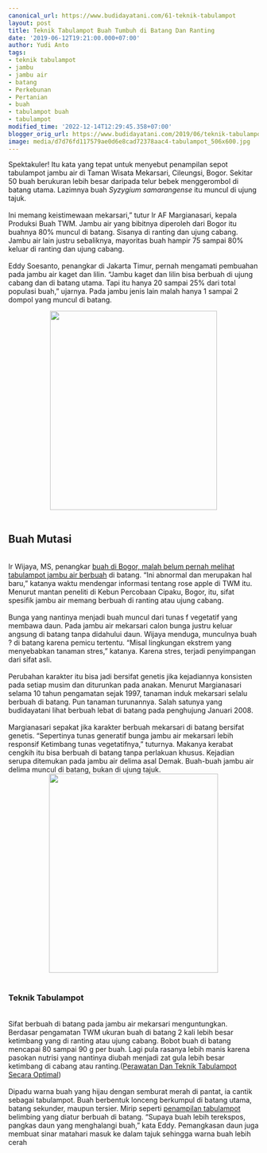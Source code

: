 ```yaml
---
canonical_url: https://www.budidayatani.com/61-teknik-tabulampot
layout: post
title: Teknik Tabulampot Buah Tumbuh di Batang Dan Ranting
date: '2019-06-12T19:21:00.000+07:00'
author: Yudi Anto
tags:
- teknik tabulampot
- jambu
- jambu air
- batang
- Perkebunan
- Pertanian
- buah
- tabulampot buah
- tabulampot
modified_time: '2022-12-14T12:29:45.358+07:00'
blogger_orig_url: https://www.budidayatani.com/2019/06/teknik-tabulampot-buah-tumbuh-di-batang.html
image: media/d7d76fd117579ae0d6e8cad72378aac4-tabulampot_506x600.jpg
---
```

Spektakuler! Itu kata yang tepat untuk menyebut penampilan sepot tabulampot jambu air di Taman Wisata Mekarsari, Cileungsi, Bogor. Sekitar 50 buah berukuran lebih besar daripada telur bebek menggerombol di batang utama. Lazimnya buah <i lang="la">Syzygium samarangense</i> itu muncul di ujung tajuk.<br/><br/>Ini memang keistimewaan mekarsari,” tutur Ir AF Margianasari, kepala Produksi Buah TWM. Jambu air yang bibitnya diperoleh dari Bogor itu buahnya 80% muncul di batang. Sisanya di ranting dan ujung cabang. Jambu air lain justru sebaliknya, mayoritas buah hampir 75 sampai 80% keluar di ranting dan ujung cabang.<br/><br/>Eddy Soesanto, penangkar di Jakarta Timur, pernah mengamati pembuahan pada jambu air kaget dan lilin. “Jambu kaget dan lilin bisa berbuah di ujung cabang dan di batang utama. Tapi itu hanya 20 sampai 25% dari total populasi buah,” ujarnya. Pada jambu jenis lain malah hanya 1 sampai 2 dompol yang muncul di batang.<br/><div style="clear: both; text-align: center;"><a style="margin-left: 1em; margin-right: 1em;" href="https://i0.wp.com/1.bp.blogspot.com/-q4d71ltruzc/XQDkh-P3yWI/AAAAAAAAB5w/AtsoFgNvCHQ5cUT8phEnSImPl9u5cMa8wCLcBGAs/s1600/tabulampot_506x600.jpg?ssl=1"><img src="https://i1.wp.com/1.bp.blogspot.com/-q4d71ltruzc/XQDkh-P3yWI/AAAAAAAAB5w/AtsoFgNvCHQ5cUT8phEnSImPl9u5cMa8wCLcBGAs/s400/tabulampot_506x600.jpg?resize=336%2C400&amp;ssl=1" width="336" height="400" border="0" data-original-height="600" data-original-width="506" data-recalc-dims="1" /></a></div><br/><h2>Buah Mutasi</h2><br/>Ir Wijaya, MS, penangkar <a style="width: auto !important;" href="https://www.budidayatani.com/tabulampot-pohon-apel-india.html" data-wpil-post-to-="data-wpil-post-to-">buah di Bogor, malah belum pernah melihat tabulampot jambu air berbuah</a> di batang. “Ini abnormal dan merupakan hal baru,” katanya waktu mendengar informasi tentang rose apple di TWM itu. Menurut mantan peneliti di Kebun Percobaan Cipaku, Bogor, itu, sifat spesifik jambu air memang berbuah di ranting atau ujung cabang.<br/><br/>Bunga yang nantinya menjadi buah muncul dari tunas f vegetatif yang membawa daun. Pada jambu air mekarsari calon bunga justru keluar angsung di batang tanpa didahului daun. Wijaya menduga, munculnya buah ? di batang karena pemicu tertentu. “Misal lingkungan ekstrem yang menyebabkan tanaman stres,” katanya. Karena stres, terjadi penyimpangan dari sifat asli.<br/><br/>Perubahan karakter itu bisa jadi bersifat genetis jika kejadiannya konsisten pada setiap musim dan diturunkan pada anakan. Menurut Margianasari selama 10 tahun pengamatan sejak 1997, tanaman induk mekarsari selalu berbuah di batang. Pun tanaman turunannya. Salah satunya yang budidayatani lihat berbuah lebat di batang pada penghujung Januari 2008.<br/><br/>Margianasari sepakat jika karakter berbuah mekarsari di batang bersifat genetis. “Sepertinya tunas generatif bunga jambu air mekarsari lebih responsif Ketimbang tunas vegetatifnya,” tuturnya. Makanya kerabat cengkih itu bisa berbuah di batang tanpa perlakuan khusus. Kejadian serupa ditemukan pada jambu air delima asal Demak. Buah-buah jambu air delima muncul di batang, bukan di ujung tajuk.<br/><div style="clear: both; text-align: center;"><a style="margin-left: 1em; margin-right: 1em;" href="https://i2.wp.com/1.bp.blogspot.com/-ySMMV9QGMns/XQDk5zlmrZI/AAAAAAAAB54/pnNM17dKVskcFgf8AyrNA7GlZ1jQO6OHACLcBGAs/s1600/tabulampot_510x600.jpg?ssl=1"><img src="https://i0.wp.com/1.bp.blogspot.com/-ySMMV9QGMns/XQDk5zlmrZI/AAAAAAAAB54/pnNM17dKVskcFgf8AyrNA7GlZ1jQO6OHACLcBGAs/s400/tabulampot_510x600.jpg?resize=340%2C400&amp;ssl=1" width="340" height="400" border="0" data-original-height="600" data-original-width="510" data-recalc-dims="1" /></a></div><br/><h3>Teknik Tabulampot</h3><br/>Sifat berbuah di batang pada jambu air mekarsari menguntungkan. Berdasar pengamatan TWM ukuran buah di batang 2 kali lebih besar ketimbang yang di ranting atau ujung cabang. Bobot buah di batang mencapai 80 sampai 90 g per buah. Lagi pula rasanya lebih manis karena pasokan nutrisi yang nantinya diubah menjadi zat gula lebih besar ketimbang di cabang atau ranting.(<a href="https://www.budidayatani.com/perawatan-dan-teknik-tabulampot-secara.html">Perawatan Dan Teknik Tabulampot Secara Optimal</a>)<br/><br/>Dipadu warna buah yang hijau dengan semburat merah di pantat, ia cantik sebagai tabulampot. Buah berbentuk lonceng berkumpul di batang utama, batang sekunder, maupun tersier. Mirip seperti <a href="https://www.budidayatani.com/katakan-dengan-tabulampot.html">penampilan tabulampot</a> belimbing yang diatur berbuah di batang. “Supaya buah lebih terekspos, pangkas daun yang menghalangi buah,” kata Eddy. Pemangkasan daun juga membuat sinar matahari masuk ke dalam tajuk sehingga warna buah lebih cerah